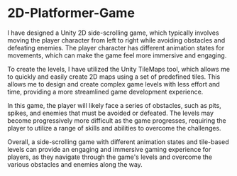 # 2D-Platformer-Game
I have designed a Unity 2D side-scrolling game, which typically involves moving the player character from left to right while avoiding obstacles and defeating enemies. The player character has different animation states for movements, which can make the game feel more immersive and engaging.

To create the levels, I have utilized the Unity TileMaps tool, which allows me to quickly and easily create 2D maps using a set of predefined tiles. This allows me to design and create complex game levels with less effort and time, providing a more streamlined game development experience.

In this game, the player will likely face a series of obstacles, such as pits, spikes, and enemies that must be avoided or defeated. The levels may become progressively more difficult as the game progresses, requiring the player to utilize a range of skills and abilities to overcome the challenges.

Overall, a side-scrolling game with different animation states and tile-based levels can provide an engaging and immersive gaming experience for players, as they navigate through the game's levels and overcome the various obstacles and enemies along the way.




